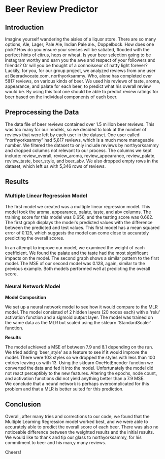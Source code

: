 # Beer Review Predictor

## Introduction
Imagine yourself wandering the aisles of a liquor store. There are so many options, Ale, Lager, Pale Ale, Indian Pale ale., Doppelbock. How does one pick? How do you ensure your senses will be satiated, flooded with the perfect hints of citrus, hops or wheat. Is your beer selection going to be instagram worthy and earn you the awe and respect of your followers and friends? Or will you be thought of a connoisseur of natty light forever?
Luckily, for you, for our group project, we analyzed reviews from one user at Beeradvocate.com, northyorksammy.  Who, alone  has completed over 5817 reviews, on various kinds of beer. We used his reviews of taste, aroma, appearance, and palate for each beer, to predict what his overall review would be.  By using this tool one should be able to predict review ratings for beer based on the individual components of each beer.

## Preprocessing the Data
The data file of beer reviews contained over 1.5 million beer reviews. This was too many for our models, so we decided to look at the number of reviews that were left by each user in the dataset. One user called “northyorksammy” had 5,817 reviews, which is a much more manageable number. We filtered the dataset to only include reviews by northyorksammy and dropped columns not relevant to our process. The columns we kept include: review_overall, review_aroma, review_appearance, review_palate, review_taste, beer_style, and beer_abv. We also dropped empty rows in the dataset, which left us with 5,346 rows of reviews.

## Results

### Multiple Linear Regression Model
The first model we created was a multiple linear regression model.
This model took the aroma, appearance, palate, taste, and abv columns. The training score for this model was 0.656, and the testing score was 0.662.
The first graph displays the model's predicted values with the difference between the predicted and test values.
This first model has a mean squared error of 0.125, which suggests the model can come close to accurately predicting the overall scores.

In an attempt to improve our model, we examined the weight of each coefficient. We found the palate and the taste had the most significant impacts on the model.
The second graph shows a similar pattern to the first model.
The MSE of our second model was 0.128, again, similar to the previous example.
Both models performed well at predicting the overall score.

### Neural Network Model


**Model Composition**

We set up a neural network model to see how it would compare to the MLR model. 
The model consisted of 2 hidden layers (20 nodes each) with a 'relu' activation function and a sigmoid output layer.
The model was trained on the same data as the MLR but scaled using the sklearn 'StandardScaler' function.

**Results**

The model achieved a MSE of between 7.9 and 8.1 depending on the run. We tried adding 'beer_style' as a feature to see if it would improve the model. 
There were 103 styles so we dropped the styles with less than 100 entries leaving us with 13.
Using the sklearn OneHotEncoder function we converted the data and fed it into the model. Unfortunately the model did not react perceptibly to the new features. 
Altering the epochs, node count, and activation functions did not yield anything better than a 7.9 MSE.<br>
We conclude that a neural network is perhaps overcomplicated for this problem and that a MLR is better suited for this prediction.

## Conclusion
Overall, after many tries and corrections to our code, we found that the Multiple Learning Regression model worked best, and we were able to accurately able to predict the overall score of each beer. There was also no noticeable difference between the weighted results and the initial results. We would like to thank and tip our glass to  northyorksammy, for his commitment to beer and his man,y many reviews.

Cheers!
